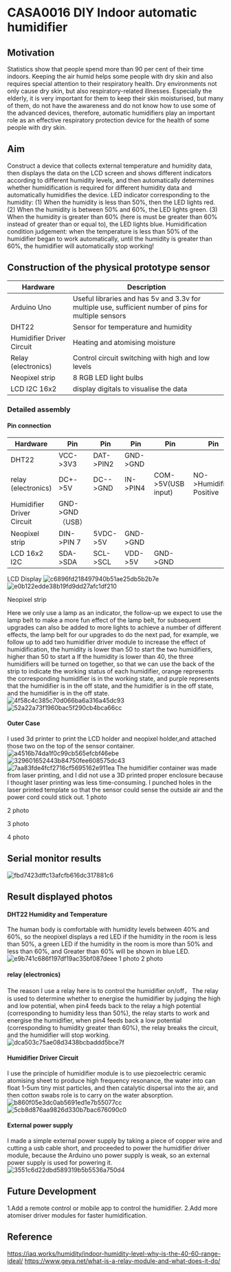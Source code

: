# CASA0016 DIY Indoor automatic humidifier

## Motivation
Statistics show that people spend more than 90 per cent of their time indoors. Keeping the air humid helps some people with dry skin and also requires special attention to their respiratory health. Dry environments not only cause dry skin, but also respiratory-related illnesses. Especially the elderly, it is very important for them to keep their skin moisturised, but many of them, do not have the awareness and do not know how to use some of the advanced devices, therefore, automatic humidifiers play an important role as an effective respiratory protection device for the health of some people with dry skin.

## Aim
Construct a device that collects external temperature and humidity data, then displays the data on the LCD screen and shows different indicators according to different humidity levels, and then automatically determines whether humidification is required for different humidity data and automatically humidifies the device.
LED indicator corresponding to the humidity: (1) When the humidity is less than 50%, then the LED lights red. (2) When the humidity is between 50% and 60%, the LED lights green. (3) When the humidity is greater than 60% (here is must be greater than 60% instead of greater than or equal to), the LED lights blue.
Humidification condition judgement: when the temperature is less than 50% of the humidifier began to work automatically, until the humidity is greater than 60%, the humidifier will automatically stop working!
## Construction of the physical prototype sensor

| Hardware | Description |
| --- | --- |
| Arduino Uno | Useful libraries and has 5v and 3.3v for multiple use, sufficient number of pins for multiple sensors |
| DHT22 | Sensor for temperature and humidity |
| Humidifier Driver Circuit | Heating and atomising moisture |
| Relay (electronics) | Control circuit switching with high and low levels |
| Neopixel strip | 8 RGB LED light bulbs |
| LCD I2C  16x2 | display digitals to visualise the data |


### Detailed assembly

#### Pin connection
| Hardware | Pin | Pin | Pin | Pin | Pin|
| --- | --- | --- | --- | --- | --- |
| DHT22 | VCC->3V3 | DAT->PIN2 | GND->GND|
| relay (electronics) | DC+->5V | DC-->GND | IN->PIN4 | COM->5V(USB input) |NO->Humidifier Positive|
| Humidifier Driver Circuit | GND->GND（USB）|
| Neopixel strip | DIN->PIN 7 | 5VDC->5V | GND->GND |
| LCD 16x2 I2C | SDA->SDA | SCL->SCL | VDD->5V | GND->GND |

LCD Display
![c6896fd218497940b51ae25db5b2b7e](https://github.com/youdianhaoxiao/CASA0016-ERTONG-GAO/assets/146217421/40cbfa99-96a1-445f-bc73-fce0e9cfe295)
![e0b122edde38b19fd9dd27afc1df210](https://github.com/youdianhaoxiao/CASA0016-ERTONG-GAO/assets/146217421/60f680a1-c099-461a-9fba-5b7308c976e0)

Neopixel strip

Here we only use a lamp as an indicator, the follow-up we expect to use the lamp belt to make a more fun effect of the lamp belt, for subsequent upgrades can also be added to more lights to achieve a number of different effects, the lamp belt for our upgrades to do the next pad, for example, we follow up to add two humidifier driver module to increase the effect of humidification, the humidity is lower than 50 to start the two humidifiers, higher than 50 to start a If the humidity is lower than 40, the three humidifiers will be turned on together, so that we can use the back of the strip to indicate the working status of each humidifier, orange represents the corresponding humidifier is in the working state, and purple represents that the humidifier is in the off state, and the humidifier is in the off state, and the humidifier is in the off state.
![4f58c4c385c70d066ba6a316a45dc93](https://github.com/youdianhaoxiao/CASA0016-ERTONG-GAO/assets/146217421/bc1325db-d5f1-4990-a3dd-f19cb889e3cd)
![52a22a73f1960bac5f290cb4bca66cc](https://github.com/youdianhaoxiao/CASA0016-ERTONG-GAO/assets/146217421/fef66a2b-3f6b-4b79-ab54-02b0ebeae1d9)



#### Outer Case

I used 3d printer to print the LCD holder and neopixel holder,and attached those two on the top of the sensor container.
![a4516b74da1f0c99cb565efcbf46ebe](https://github.com/youdianhaoxiao/CASA0016-ERTONG-GAO/assets/146217421/ae144ae0-8651-40ed-ab59-8f1192aeaa7c)
![329601652443b84750fee608575dc43](https://github.com/youdianhaoxiao/CASA0016-ERTONG-GAO/assets/146217421/b0271c94-8775-4e75-bf28-48c3d172afc1)
![7aa83fde4fcf2716cf5695162e911ea](https://github.com/youdianhaoxiao/CASA0016-ERTONG-GAO/assets/146217421/c6a76acb-c88f-4d39-8db0-a8a31647bfb2)
The humidifier container was made from laser printing, and I did not use a 3D printed proper enclosure because I thought laser printing was less time-consuming. I punched holes in the laser printed template so that the sensor could sense the outside air and the power cord could stick out.
1 photo

2 photo

3 photo

4 photo

## Serial monitor results
![fbd7423dffc13afcfb616dc317881c6](https://github.com/youdianhaoxiao/CASA0016-ERTONG-GAO/assets/146217421/aac82681-813f-4646-8e3b-005e40e44220)


## Result displayed photos

#### DHT22 Humidity and Temperature
The human body is comfortable with humidity levels between 40% and 60%, so the neopixel displays a red LED if the humidity in the room is less than 50%, a green LED if the humidity in the room is more than 50% and less than 60%, and Greater than 60% will be shown in blue LED.
![e9b741c686f197df19ac35bf087deee](https://github.com/youdianhaoxiao/CASA0016-ERTONG-GAO/assets/146217421/a287ff2c-b73d-4c8e-9343-7a2f572f3f9c)
1 photo
2 photo

#### relay (electronics)
The reason I use a relay here is to control the humidifier on/off，
The relay is used to determine whether to energise the humidifier by judging the high and low potential, when pin4 feeds back to the relay a high potential (corresponding to humidity less than 50%), the relay starts to work and energise the humidifier, when pin4 feeds back a low potential (corresponding to humidity greater than 60%), the relay breaks the circuit, and the humidifier will stop working.
![dca503c75ae08d3438bcbaddd5bce7f](https://github.com/youdianhaoxiao/CASA0016-ERTONG-GAO/assets/146217421/097b2025-4331-47c8-8deb-e7a7506d541e)

#### Humidifier Driver Circuit
I use the principle of humidifier module is to use piezoelectric ceramic atomising sheet to produce high frequency resonance, the water into can float 1-5um tiny mist particles, and then catalytic dispersal into the air, and then cotton swabs role is to carry on the water absorption.
![b860f05e3dc0ab5691ed1e7b55077cc](https://github.com/youdianhaoxiao/CASA0016-ERTONG-GAO/assets/146217421/db9ad3d3-463e-41cc-9437-1e4cc7891103)
![5cb8d876aa9826d330b7bac676090c0](https://github.com/youdianhaoxiao/CASA0016-ERTONG-GAO/assets/146217421/ab8eddb5-abb9-48bf-88bd-d7409d6e1d2b)

#### External power supply
I made a simple external power supply by taking a piece of copper wire and cutting a usb cable short, and proceeded to power the humidifier driver module, because the Arduino uno power supply is weak, so an external power supply is used for powering it.
![3551c6d22dbd589319b5b5536a750d4](https://github.com/youdianhaoxiao/CASA0016-ERTONG-GAO/assets/146217421/6f302473-7e70-43de-aa99-c30e12c06ff4)

## Future Development
1.Add a remote control or mobile app to control the humidifier.
2.Add more atomiser driver modules for faster humidification.


## Reference
https://iaq.works/humidity/indoor-humidity-level-why-is-the-40-60-range-ideal/
https://www.geya.net/what-is-a-relay-module-and-what-does-it-do/
